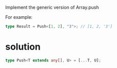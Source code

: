 Implement the generic version of Array.push

For example:

```ts
type Result = Push<[1, 2], "3">; // [1, 2, '3']
```

# solution

```ts
type Push<T extends any[], U> = [...T, U];
```
